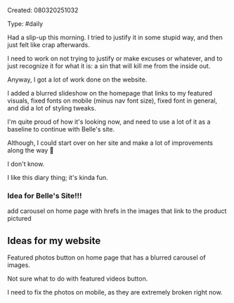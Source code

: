 Created: 080320251032

Type: #daily

Had a slip-up this morning. I tried to justify it in some stupid way, and then just felt like crap afterwards.

I need to work on not trying to justify or make excuses or whatever, and to just recognize it for what it is: a sin that will kill me from the inside out.

Anyway, I got a lot of work done on the website.

I added a blurred slideshow on the homepage that links to my featured visuals, fixed fonts on mobile (minus nav font size), fixed font in general, and did a lot of styling tweaks.

I'm quite proud of how it's looking now, and need to use a lot of it as a baseline to continue with Belle's site.

Although, I could start over on her site and make a lot of improvements along the way 👀

I don't know.

I like this diary thing; it's kinda fun.

### Idea for Belle's Site!!!

add carousel on home page with hrefs in the images that link to the product pictured

## Ideas for my website

Featured photos button on home page that has a blurred carousel of images.

Not sure what to do with featured videos button.

I need to fix the photos on mobile, as they are extremely broken right now.
